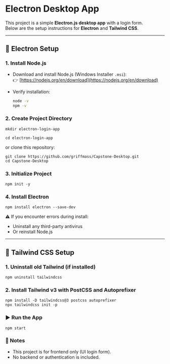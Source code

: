 # Electron Desktop App

This project is a simple **Electron.js desktop app** with a login form.  
Below are the setup instructions for **Electron** and **Tailwind CSS**.

---

## 🚀 Electron Setup

### 1. Install Node.js
- Download and install Node.js (Windows Installer `.msi`):  
  👉 [https://nodejs.org/en/download](https://nodejs.org/en/download)

- Verify installation:
  ```bash
  node -v
  npm -v

### 2. Create Project Directory
```
mkdir electron-login-app

cd electron-login-app
```

or clone this repository:
```
git clone https://github.com/griffmass/Capstone-Desktop.git
cd Capstone-Desktop
```

### 3. Initialize Project
```
npm init -y
```

### 4. Install Electron
```
npm install electron --save-dev
```

⚠️ If you encounter errors during install:
- Uninstall any third-party antivirus
- Or reinstall Node.js

---

## 🎨 Tailwind CSS Setup

### 1. Uninstall old Tailwind (if installed)
```
npm uninstall tailwindcss
```

### 2. Install Tailwind v3 with PostCSS and Autoprefixer
```
npm install -D tailwindcss@3 postcss autoprefixer
npx tailwindcss init -p
```

### ▶️ Run the App
```
npm start
```

### 📌 Notes

- This project is for frontend only (UI login form).
- No backend or authentication is included.
